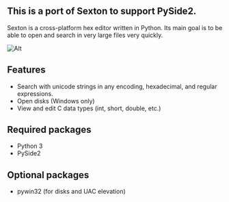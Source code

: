 

This is a port of Sexton to support PySide2.
--------
Sexton is a cross-platform hex editor written in Python. Its main goal is to be able to open and search in very large files very quickly.

![Alt](images/sexton.png "Screenshot")

Features
--------
* Search with unicode strings in any encoding, hexadecimal, and regular expressions.
* Open disks (Windows only)
* View and edit C data types (int, short, double, etc.)

Required packages
-----------------
* Python 3
* PySide2

Optional packages
-----------------
* pywin32 (for disks and UAC elevation)
